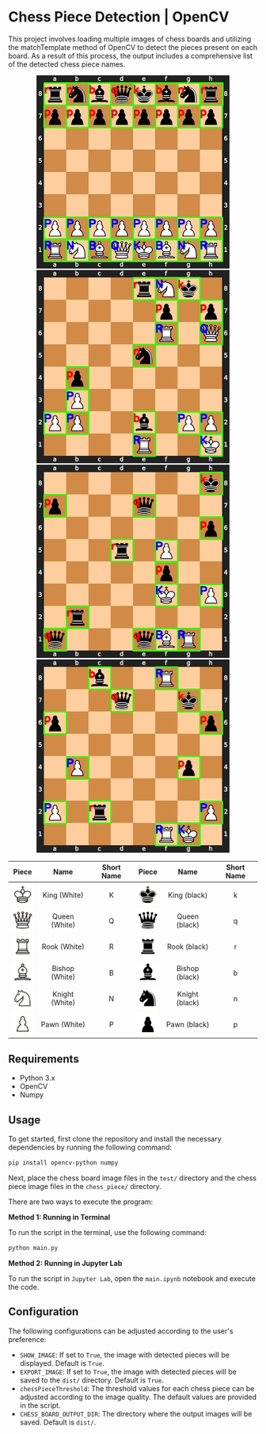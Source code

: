 # Chess Piece Detection | OpenCV 
This project involves loading multiple images of chess boards and utilizing the matchTemplate method of OpenCV to detect the pieces present on each board. As a result of this process, the output includes a comprehensive list of the detected chess piece names.

<p align="center">
    <img src="dist/board.jpg" />
    <img src="dist/board (9).jpg" />
    <img src="dist/board (10).jpg" />
    <img src="dist/board (1).jpg" />
</p>


|                Piece                 |      Name      | Short Name |                   Piece                    |      Name      | Short Name |
| :----------------------------------: | :------------: | :--------: | :----------------------------------------: | :------------: | :--------: |
|  ![King (White)](chess_piece/K.png)  |  King (White)  |     K      |  ![King (black)](chess_piece/k_black.png)  |  King (black)  |     k      |
| ![Queen (white)](chess_piece/Q.png)  | Queen (White)  |     Q      | ![Queen (black)](chess_piece/q_black.png)  | Queen (black)  |     q      |
|  ![Rook (White)](chess_piece/R.png)  |  Rook (White)  |     R      |  ![Rook (black)](chess_piece/r_black.png)  |  Rook (black)  |     r      |
| ![Bishop (white)](chess_piece/B.png) | Bishop (White) |     B      | ![Bishop (black)](chess_piece/b_black.png) | Bishop (black) |     b      |
| ![Knight (White)](chess_piece/N.png) | Knight (White) |     N      | ![Knight (black)](chess_piece/n_black.png) | Knight (black) |     n      |
|  ![Pawn (White)](chess_piece/P.png)  |  Pawn (White)  |     P      |  ![Pawn (black)](chess_piece/p_black.png)  |  Pawn (black)  |     p      |



## Requirements

- Python 3.x
- OpenCV
- Numpy

## Usage

To get started, first clone the repository and install the necessary dependencies by running the following command:

```bash
pip install opencv-python numpy
```

Next, place the chess board image files in the `test/` directory and the chess piece image files in the `chess_piece/` directory.

There are two ways to execute the program:

**Method 1: Running in Terminal**

To run the script in the terminal, use the following command:

```bash
python main.py
```

**Method 2: Running in Jupyter Lab**

To run the script in `Jupyter Lab`, open the `main.ipynb` notebook and execute the code.

## Configuration

The following configurations can be adjusted according to the user's preference:

- `SHOW_IMAGE`: If set to `True`, the image with detected pieces will be displayed. Default is `True`.
- `EXPORT_IMAGE`: If set to `True`, the image with detected pieces will be saved to the `dist/` directory. Default is `True`.
- `chessPieceThreshold`: The threshold values for each chess piece can be adjusted according to the image quality. The default values are provided in the script.
- `CHESS_BOARD_OUTPUT_DIR`: The directory where the output images will be saved. Default is `dist/`.



